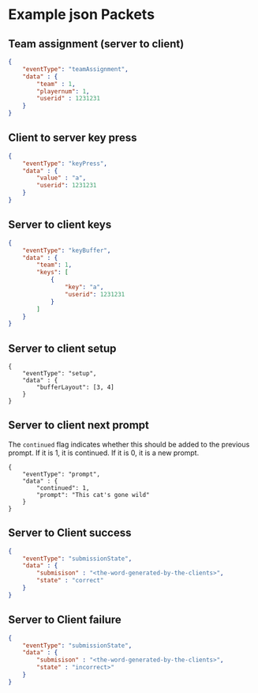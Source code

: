
# Example json Packets

## Team assignment (server to client)

```json
{
    "eventType": "teamAssignment",
    "data" : {
        "team" : 1,
        "playernum": 1,
        "userid" : 1231231
    }
}
```


## Client to server key press

```json
{
    "eventType": "keyPress",
    "data" : {
        "value" : "a",
        "userid": 1231231
    }
}
```

## Server to client keys

```json
{
    "eventType": "keyBuffer",
    "data" : {
        "team": 1,
        "keys": [
            {
                "key": "a",
                "userid": 1231231
            }
        ]
    }
}
```

## Server to client setup

```
{
    "eventType": "setup",
    "data" : {
        "bufferLayout": [3, 4]
    }
}
```

## Server to client next prompt

The `continued` flag indicates whether this should be added to the previous prompt. If it is 1, it is continued. If it is 0, it is a new prompt.

```
{
    "eventType": "prompt",
    "data" : {
        "continued": 1,
        "prompt": "This cat's gone wild"
    }
}
```

## Server to Client success

```json
{
    "eventType": "submissionState",
    "data" : {
        "submisison" : "<the-word-generated-by-the-clients>",
        "state" : "correct"
    }
}
```

## Server to Client failure

```json
{
    "eventType": "submissionState",
    "data" : {
        "submisison" : "<the-word-generated-by-the-clients>",
        "state" : "incorrect>"
    }
}
```
